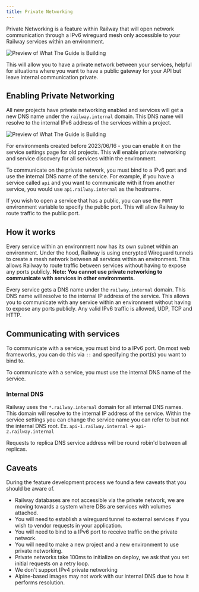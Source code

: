 ```yaml
---
title: Private Networking
---
```


<PriorityBoardingBanner />


Private Networking is a feature within Railway that will open network communication through a IPv6 wireguard mesh only accessible to your Railway services within an environment.

<Image src="https://res.cloudinary.com/railway/image/upload/v1686946888/docs/CleanShot_2023-06-16_at_16.21.08_2x_lgp9ne.png"
alt="Preview of What The Guide is Building"
layout="intrinsic"
width={1310} height={420} quality={100} />

This will allow you to have a private network between your services, helpful for situations where you want to have a public gateway for your API but leave internal communication private.

## Enabling Private Networking

All new projects have private networking enabled and services will get a new DNS name under the `railway.internal` domain. This DNS name will resolve to the internal IPv6 address of the services within a project.

<Image src="https://res.cloudinary.com/railway/image/upload/v1686946842/docs/CleanShot_2023-06-16_at_16.15.35_2x_woehyq.png"
alt="Preview of What The Guide is Building"
layout="intrinsic"
width={1442} height={510} quality={100} />

For environments created before 2023/06/16 - you can enable it on the service settings page for old projects. This will enable private networking and service discovery for all services within the environment.

To communicate on the private network, you must bind to a IPv6 port and use the internal DNS name of the service. For example, if you have a service called `api` and you want to communicate with it from another service, you would use `api.railway.internal` as the hostname.

If you wish to open a service that has a public, you can use the `PORT` environment variable to specify the public port. This will allow Railway to route traffic to the public port.

## How it works

Every service within an environment now has its own subnet within an environment. Under the hood, Railway is using encrypted Wireguard tunnels to create a mesh network between all services within an environment. This allows Railway to route traffic between services without having to expose any ports publicly. **Note: You cannot use private networking to communicate with services in other environments.**

Every service gets a DNS name under the `railway.internal` domain. This DNS name will resolve to the internal IP address of the service. This allows you to communicate with any service within an environment without having to expose any ports publicly. Any valid IPv6 traffic is allowed, UDP, TCP and HTTP.

## Communicating with services

To communicate with a service, you must bind to a IPv6 port. On most web frameworks, you can do this via `::` and specifying the port(s) you want to bind to.

To communicate with a service, you must use the internal DNS name of the service.

### Internal DNS

Railway uses the `*.railway.internal` domain for all internal DNS names. This domain will resolve to the internal IP address of the service. Within the service settings you can change the service name you can refer to but not the internal DNS root. Ex. `api-1.railway.internal` -> `api-2.railway.internal`

Requests to replica DNS service address will be round robin'd between all replicas.

## Caveats

During the feature development process we found a few caveats that you should be aware of.

- Railway databases are not accessible via the private network, we are moving towards a system where DBs are services with volumes attached.
- You will need to establish a wireguard tunnel to external services if you wish to vendor requests in your application.
- You will need to bind to a IPv6 port to receive traffic on the private network.
- You will need to make a new project and a new environment to use private networking.
- Private networks take 100ms to initialize on deploy, we ask that you set initial requests on a retry loop.
- We don't support IPv4 private networking
- Alpine-based images may not work with our internal DNS due to how it performs
resolution.
